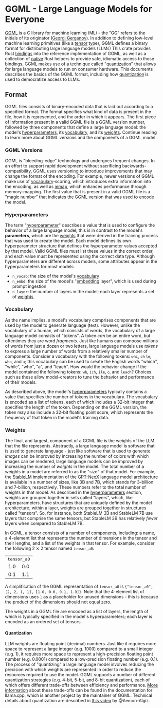 # GGML - Large Language Models for Everyone

[GGML](https://github.com/ggerganov/ggml) is a C library for machine learning
(ML) - the "GG" refers to the initials of its originator
([Georgi Gerganov](https://ggerganov.com/)). In addition to defining low-level
machine learning primitives (like a [tensor](#weights) type), GGML defines a
binary format for distributing large language models (LLMs) This crate provides
Rust [bindings](sys) into the reference implementation of GGML, as well as a
collection of [native](src) Rust helpers to provide safe, idiomatic access to
those bindings. GGML makes use of a technique called
"[quantization](<https://en.wikipedia.org/wiki/Quantization_(signal_processing)>)"
that allows for large language models to run on consumer hardware. This
documents describes the basics of the GGML format, including how
[quantization](#quantization) is used to democratize access to LLMs.

## Format

GGML files consists of binary-encoded data that is laid out according to a
specified format. The format specifies what kind of data is present in the file,
how it is represented, and the order in which it appears. The first piece of
information present in a valid GGML file is a GGML version number, followed by
three components that define a large language model: the model's
[hyperparameters](#hyperparameters), its [vocabulary](#vocabulary), and its
[weights](#weights). Continue reading to learn more about GGML versions and the
components of a GGML model.

### GGML Versions

GGML is "bleeding-edge" technology and undergoes frequent changes. In an effort
to support rapid development without sacrificing backwards-compatibility, GGML
uses versioning to introduce improvements that may change the format of the
encoding. For example, newer versions of GGML make use of
[vocabulary](#vocabulary)-scoring, which introduces extra information into the
encoding, as well as [mmap](https://en.wikipedia.org/wiki/Mmap), which enhances
performance through memory-mapping. The first value that is present in a valid
GGML file is a "magic number" that indicates the GGML version that was used to
encode the model.

### Hyperparameters

The term
"[hyperparameter](<https://en.wikipedia.org/wiki/Hyperparameter_(machine_learning)>)"
describes a value that is used to configure the behavior of a large language
model; this is in contrast to the model's **parameters**, which are the
[weights](#weights) that were derived in the training process that was used to
create the model. Each model defines its own hyperparameter structure that
defines the hyperparameter values accepted by that model. Valid GGML files must
list these values in the correct order, and each value must be represented using
the correct data type. Although hyperparameters are different across models,
some attributes appear in the hyperparameters for most models:

- `n_vocab`: the size of the model's [vocabulary](#vocabulary)
- `n_embd`: the size of the model's
  "[embedding](https://en.wikipedia.org/wiki/Word_embedding) layer", which is
  used during prompt ingestion
- `n_layer`: the number of layers in the model; each layer represents a set of
  [weights](#weights).

### Vocabulary

As the name implies, a model's vocabulary comprises components that are used by
the model to generate language (text). However, unlike the vocabulary of a
human, which consists of _words_, the vocabulary of a large language model
consists of "tokens". A token _can_ be an entire word, but oftentimes they are
word _fragments_. Just like humans can compose millions of words from just a
dozen or two letters, large language models use _tokens_ to express a large
number of words from a relatively smaller number of components. Consider a
vocabulary with the following tokens: `whi`, `ch` `le`, `who`, and `a`; this
vocabulary can be used to create the English words "which", "while", "who", "a",
and "leach". How would the behavior change if the model contained the following
tokens: `wh`, `ich`, `ile`, `o`, and `leach`? Choices such as these allow
model-creators to tune the behavior and performance of their models.

As described above, the model's [hyperparameters](#hyperparameters) typically
contains a value that specifies the number of tokens in the vocabulary. The
vocabulary is encoded as a list of tokens, each of which includes a 32-bit
integer that specifies the length of the token. Depending on the GGML version,
the token may also include a 32-bit floating point score, which represents the
frequency of that token in the model's training data.

### Weights

The final, and largest, component of a GGML file is the weights of the LLM that
the file represents. Abstractly, a large language model is software that is used
to generate language - just like software that is used to generate _images_ can
be improved by increasing the number of colors with which images can be
rendered, large language models can be improved by increasing the number of
_weights_ in the model. The total number of a weights in a model are referred to
as the "size" of that model. For example, the
[StableLM](https://github.com/Stability-AI/StableLM) implementation of the
[GPT-NeoX](https://github.com/EleutherAI/gpt-neox) language model architecture
is available in a number of sizes, like 3B and 7B, which stands for 3-billion
and 7-billion, respectively. These numbers refer to the total number of weights
in that model. As described in the [hyperparameters](#hyperparameters) section,
weights are grouped together in sets called "layers", which, like
hyperparameters, have structures that are uniquely defined by the model
architecture; within a layer, weights are grouped together in structures called
"tensors". So, for instance, both StableLM 3B and StableLM 7B use layers that
comprise the same tensors, but StableLM 3B has relatively _fewer_ layers when
compared to StableLM 7B.

In GGML, a tensor consists of a number of components, including: a name, a
4-element list that represents the number of dimensions in the tensor and their
lengths, and a list of the weights in that tensor. For example, consider the
following 2 ⨯ 2 tensor named `tensor_a0`:

<table style="text-align: center">
  <tr>
    <td colspan="2"><code>tensor_a0</code></td>
  </tr>
  <tr>
    <td>1.0</td>
    <td>0.0</td>
  </tr>
  <tr>
    <td>0.1</td>
    <td>1.1</td>
  </tr>
</table>

A simplification of the GGML representation of `tensor_a0` is
`{"tensor_a0", [2, 2, 1, 1], [1.0, 0.0, 0.1, 1.0]}`. Note that the 4-element
list of dimensions uses `1` as a placeholder for unused dimensions - this is
because the product of the dimensions should not equal zero.

The weights in a GGML file are encoded as a list of layers, the length of which
is typically specified in the model's hyperparameters; each layer is encoded as
an ordered set of tensors.

#### Quantization

LLM weights are floating point (decimal) numbers. Just like it requires more
space to represent a large integer (e.g. 1000) compared to a small integer (e.g.
1), it requires more space to represent a high-precision floating point number
(e.g. 0.0001) compared to a low-precision floating number (e.g. 0.1). The
process of "quantizing" a large language model involves reducing the precision
with which weights are represented in order to reduce the resources required to
use the model. GGML supports a number of different quantization strategies (e.g.
4-bit, 5-bit, and 8-bit quantization), each of which offers different trade-offs
between efficiency and performance.
[More information](https://github.com/ggerganov/llama.cpp#quantization) about
these trade-offs can be found in the documentation for llama.cpp, which is
another project by the maintainer of GGML. Technical details about quantization
are described in [this video](https://www.youtube.com/watch?v=mii-xFaPCrA) by
@Aemon-Algiz.
